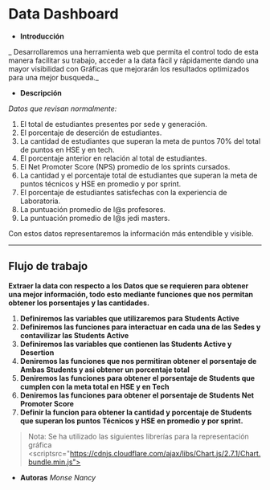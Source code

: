 # Data Dashboard

* **Introducción**

_ Desarrollaremos una herramienta web que permita el control todo de esta manera facilitar su trabajo, acceder a la data fácil y rápidamente dando una mayor visibilidad con Gráficas que mejorarán los resultados optimizados para una mejor busqueda._


* **Descripción**

_Datos que revisan normalmente:_

1. El total de estudiantes presentes por sede y generación.
2. El porcentaje de deserción de estudiantes.
3. La cantidad de estudiantes que superan la meta de puntos 70% del total de puntos en HSE y en tech.
4. El porcentaje anterior en relación al total de estudiantes.
5. El Net Promoter Score (NPS) promedio de los sprints cursados.
6. La cantidad y el porcentaje total de estudiantes que superan la meta de puntos técnicos y HSE en promedio y por sprint.
7. El porcentaje de estudiantes satisfechas con la experiencia de Laboratoria.
8. La puntuación promedio de l@s profesores.
9. La puntuación promedio de l@s jedi masters.

Con estos datos representaremos la información más entendible y visible.
***

## Flujo de trabajo

**Extraer la data con respecto a los Datos que se requieren para obtener una mejor información, todo esto mediante funciones que nos permitan obtener los porsentajes y las cantidades.**

1. **Definiremos las variables que utilizaremos para Students Active**
2. **Definiremos las funciones para interactuar en cada una de las Sedes y contavilizar las Students Active**
3. **Definiremos las variables que contienen las Students Active y Desertion**
4. **Deniremos las funciones que nos permitiran obtener el porsentaje de Ambas  Students y asi obtener un porcentaje total**
6. **Deniremos las funciones para obtener el porsentaje de Students que cumplen con la meta total en  HSE y en Tech**
7. **Deniremos las funciones para obtener el porsentaje de Students Net Promoter Score**
8. **Definir la funcion para obtener la cantidad y porcentaje de Students que superan los puntos Técnicos y HSE en promedio y por sprint.**

> Nota: Se ha utilizado las siguientes librerías para la representación gráfica
<scriptsrc="https://cdnjs.cloudflare.com/ajax/libs/Chart.js/2.7.1/Chart.bundle.min.js"></script>
<script type="text/javascript" src="https://www.gstatic.com/charts/loader.js"></script>
<script type="text/javascript" src="https://www.amcharts.com/lib/3/amcharts.js"></script>
<script type="text/javascript" src="https://www.amcharts.com/lib/3/pie.js"></script>

* **Autoras**
_Monse_
_Nancy_
